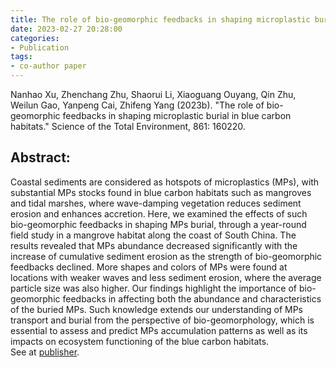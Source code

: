 ```yaml
---
title: The role of bio-geomorphic feedbacks in shaping microplastic burial in blue carbon habitats
date: 2023-02-27 20:28:00
categories:
- Publication
tags:
- co-author paper
---
```


<p> Nanhao Xu, Zhenchang Zhu, Shaorui Li, Xiaoguang Ouyang, Qin Zhu, Weilun Gao, Yanpeng Cai, Zhifeng Yang (2023b). "The role of bio-geomorphic feedbacks in shaping microplastic burial in blue carbon habitats." Science of the Total Environment, 861: 160220. </p>

## Abstract:
Coastal sediments are considered as hotspots of microplastics (MPs), with substantial MPs stocks found in blue carbon habitats such as mangroves and tidal marshes, where wave-damping vegetation reduces sediment erosion and enhances accretion. Here, we examined the effects of such bio-geomorphic feedbacks in shaping MPs burial, through a year-round field study in a mangrove habitat along the coast of South China. The results revealed that MPs abundance decreased significantly with the increase of cumulative sediment erosion as the strength of bio-geomorphic feedbacks declined. More shapes and colors of MPs were found at locations with weaker waves and less sediment erosion, where the average particle size was also higher. Our findings highlight the importance of bio-geomorphic feedbacks in affecting both the abundance and characteristics of the buried MPs. Such knowledge extends our understanding of MPs transport and burial from the perspective of bio-geomorphology, which is essential to assess and predict MPs accumulation patterns as well as its impacts on ecosystem functioning of the blue carbon habitats. 
<br/>See at [publisher](https://www.sciencedirect.com/science/article/pii/S004896972207320X?pes=vor).

